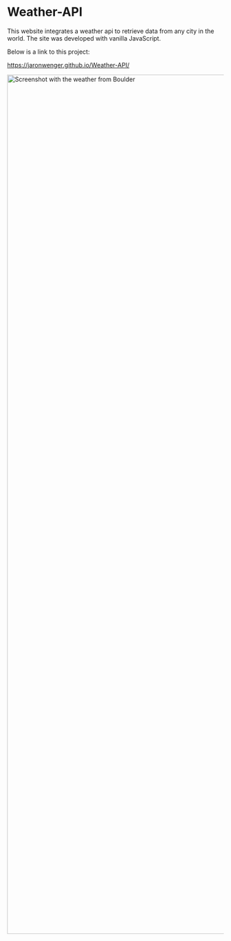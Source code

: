 # Weather-API

This website integrates a weather api to retrieve data from any city in the world.  The site was developed with vanilla JavaScript.

Below is a link to this project:

https://jaronwenger.github.io/Weather-API/

<img width="1997" alt="Screenshot with the weather from Boulder" src="https://github.com/JaronWenger/Weather-API/assets/147181586/92838001-0071-4e5e-8028-4a29f4c3caac">
